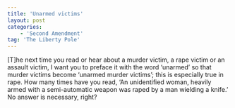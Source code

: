 ```yaml
---
title: 'Unarmed victims'
layout: post
categories:
    - 'Second Amendment'
tag: 'The Liberty Pole'
---
```


\[T\]he next time you read or hear about a murder victim, a rape victim or an assault victim, I want you to preface it with the word ‘unarmed’ so that murder victims become ‘unarmed murder victims’; this is especially true in rape. How many times have you read, ‘An unidentified woman, heavily armed with a semi-automatic weapon was raped by a man wielding a knife.’ No answer is necessary, right?